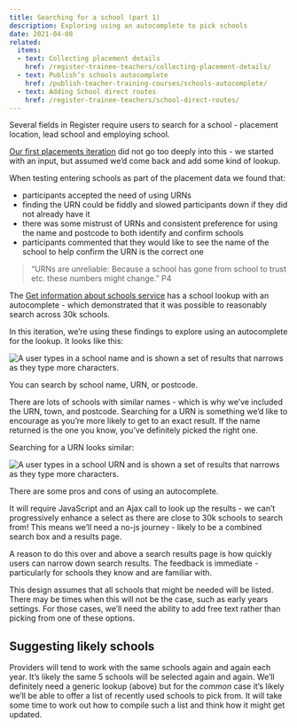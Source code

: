 ```yaml
---
title: Searching for a school (part 1)
description: Exploring using an autocomplete to pick schools
date: 2021-04-08
related:
  items:
  - text: Collecting placement details
    href: /register-trainee-teachers/collecting-placement-details/
  - text: Publish’s schools autocomplete
    href: /publish-teacher-training-courses/schools-autocomplete/
  - text: Adding School direct routes
    href: /register-trainee-teachers/school-direct-routes/
---
```


Several fields in Register require users to search for a school - placement location, lead school and employing school.

[Our first placements iteration](/register-trainee-teachers/collecting-placement-details/) did not go too deeply into this - we started with an input, but assumed we’d come back and add some kind of lookup.

When testing entering schools as part of the placement data we found that:

* participants accepted the need of using URNs
* finding the URN could  be fiddly and slowed participants down if they did not already have it
* there was some mistrust of URNs and consistent preference for using the name and postcode to both identify and confirm schools
* participants commented that they would like to see the name of the school to help confirm the URN is the correct one

>“URNs are unreliable: Because a school has gone from school to trust etc. these numbers might change.” P4

The [Get information about schools service](https://www.get-information-schools.service.gov.uk/) has a school lookup with an autocomplete - which demonstrated that it was possible to reasonably search across 30k schools.

In this iteration, we’re using these findings to explore using an autocomplete for the lookup. It looks like this:

![A user types in a school name and is shown a set of results that narrows as they type more characters.](schools-autocomplete-name.gif)

You can search by school name, URN, or postcode.

There are lots of schools with similar names - which is why we’ve included the URN, town, and postcode. Searching for a URN is something we’d like to encourage as you’re more likely to get to an exact result. If the name returned is the one you know, you’ve definitely picked the right one.

Searching for a URN looks similar:

![A user types in a school URN and is shown a set of results that narrows as they type more characters.](schools-autocomplete-urn.gif)

There are some pros and cons of using an autocomplete.

It will require JavaScript and an Ajax call to look up the results - we can’t progressively enhance a select as there are close to 30k schools to search from! This means we’ll need a no-js journey - likely to be a combined search box and a results page.

A reason to do this over and above a search results page is how quickly users can narrow down search results. The feedback is immediate - particularly for schools they know and are familiar with.

This design assumes that all schools that might be needed will be listed. There may be times when this will not be the case, such as early years settings. For those cases, we’ll need the ability to add free text rather than picking from one of these options.

## Suggesting likely schools

Providers will tend to work with the same schools again and again each year. It’s likely the same 5 schools will be selected again and again. We’ll definitely need a generic lookup (above) but for the _common_ case it’s likely we’ll be able to offer a list of recently used schools to pick from. It will take some time to work out how to compile such a list and think how it might get updated.
